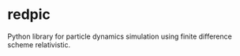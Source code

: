 # redpic
Python library for particle dynamics simulation using finite difference scheme relativistic.

